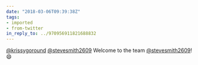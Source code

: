 ```yaml
---
date: "2018-03-06T09:39:38Z"
tags:
- imported
- from-twitter
in_reply_to: ../970956911821688832
---
```

[@krissygoround](https://twitter.com/krissygoround) [@stevesmith2609](https://twitter.com/stevesmith2609) Welcome to the team [@stevesmith2609](https://twitter.com/stevesmith2609)\! 😄
